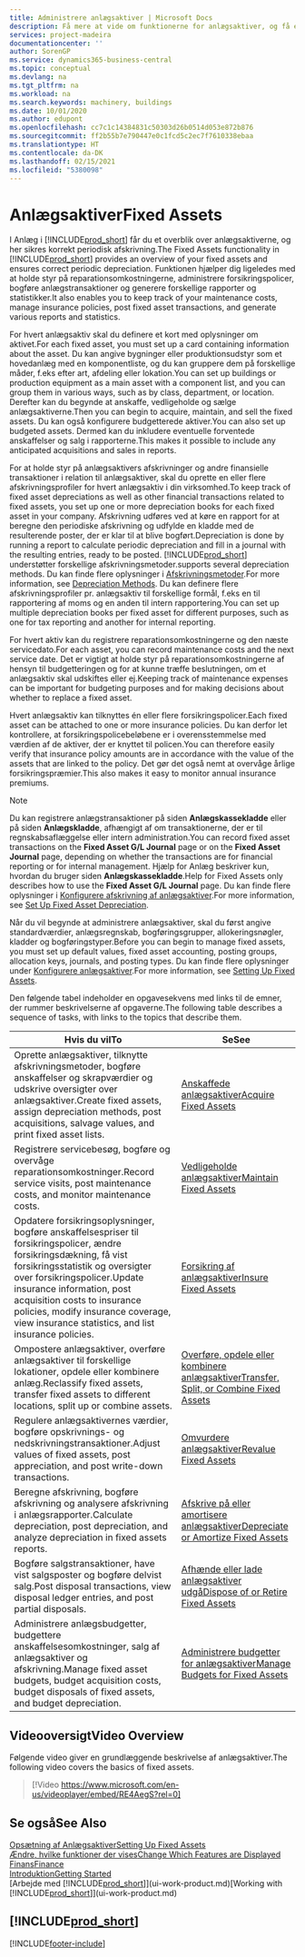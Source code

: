 ```yaml
---
title: Administrere anlægsaktiver | Microsoft Docs
description: Få mere at vide om funktionerne for anlægsaktiver, og få et overblik over, hvordan du arbejder med anlægsaktiver.
services: project-madeira
documentationcenter: ''
author: SorenGP
ms.service: dynamics365-business-central
ms.topic: conceptual
ms.devlang: na
ms.tgt_pltfrm: na
ms.workload: na
ms.search.keywords: machinery, buildings
ms.date: 10/01/2020
ms.author: edupont
ms.openlocfilehash: cc7c1c14384831c50303d26b0514d053e872b876
ms.sourcegitcommit: ff2b55b7e790447e0c1fcd5c2ec7f7610338ebaa
ms.translationtype: HT
ms.contentlocale: da-DK
ms.lasthandoff: 02/15/2021
ms.locfileid: "5380098"
---
```

# <a name="fixed-assets"></a><span data-ttu-id="f5416-103">Anlægsaktiver</span><span class="sxs-lookup"><span data-stu-id="f5416-103">Fixed Assets</span></span>
<span data-ttu-id="f5416-104">I Anlæg i [!INCLUDE[prod_short](includes/prod_short.md)] får du et overblik over anlægsaktiverne, og her sikres korrekt periodisk afskrivning.</span><span class="sxs-lookup"><span data-stu-id="f5416-104">The Fixed Assets functionality in [!INCLUDE[prod_short](includes/prod_short.md)] provides an overview of your fixed assets and ensures correct periodic depreciation.</span></span> <span data-ttu-id="f5416-105">Funktionen hjælper dig ligeledes med at holde styr på reparationsomkostningerne, administrere forsikringspolicer, bogføre anlægstransaktioner og generere forskellige rapporter og statistikker.</span><span class="sxs-lookup"><span data-stu-id="f5416-105">It also enables you to keep track of your maintenance costs, manage insurance policies, post fixed asset transactions, and generate various reports and statistics.</span></span>

<span data-ttu-id="f5416-106">For hvert anlægsaktiv skal du definere et kort med oplysninger om aktivet.</span><span class="sxs-lookup"><span data-stu-id="f5416-106">For each fixed asset, you must set up a card containing information about the asset.</span></span> <span data-ttu-id="f5416-107">Du kan angive bygninger eller produktionsudstyr som et hovedanlæg med en komponentliste, og du kan gruppere dem på forskellige måder, f.eks efter art, afdeling eller lokation.</span><span class="sxs-lookup"><span data-stu-id="f5416-107">You can set up buildings or production equipment as a main asset with a component list, and you can group them in various ways, such as by class, department, or location.</span></span> <span data-ttu-id="f5416-108">Derefter kan du begynde at anskaffe, vedligeholde og sælge anlægsaktiverne.</span><span class="sxs-lookup"><span data-stu-id="f5416-108">Then you can begin to acquire, maintain, and sell the fixed assets.</span></span> <span data-ttu-id="f5416-109">Du kan også konfigurere budgetterede aktiver.</span><span class="sxs-lookup"><span data-stu-id="f5416-109">You can also set up budgeted assets.</span></span> <span data-ttu-id="f5416-110">Dermed kan du inkludere eventuelle forventede anskaffelser og salg i rapporterne.</span><span class="sxs-lookup"><span data-stu-id="f5416-110">This makes it possible to include any anticipated acquisitions and sales in reports.</span></span>

<span data-ttu-id="f5416-111">For at holde styr på anlægsaktivers afskrivninger og andre finansielle transaktioner i relation til anlægsaktiver, skal du oprette en eller flere afskrivningsprofiler for hvert anlægsaktiv i din virksomhed.</span><span class="sxs-lookup"><span data-stu-id="f5416-111">To keep track of fixed asset depreciations as well as other financial transactions related to fixed assets, you set up one or more depreciation books for each fixed asset in your company.</span></span> <span data-ttu-id="f5416-112">Afskrivning udføres ved at køre en rapport for at beregne den periodiske afskrivning og udfylde en kladde med de resulterende poster, der er klar til at blive bogført.</span><span class="sxs-lookup"><span data-stu-id="f5416-112">Depreciation is done by running a report to calculate periodic depreciation and fill in a journal with the resulting entries, ready to be posted.</span></span> [!INCLUDE[prod_short](includes/prod_short.md)] <span data-ttu-id="f5416-113">understøtter forskellige afskrivningsmetoder.</span><span class="sxs-lookup"><span data-stu-id="f5416-113">supports several depreciation methods.</span></span> <span data-ttu-id="f5416-114">Du kan finde flere oplysninger i [Afskrivningsmetoder](fa-depreciation-methods.md).</span><span class="sxs-lookup"><span data-stu-id="f5416-114">For more information, see [Depreciation Methods](fa-depreciation-methods.md).</span></span> <span data-ttu-id="f5416-115">Du kan definere flere afskrivningsprofiler pr. anlægsaktiv til forskellige formål, f.eks en til rapportering af moms og en anden til intern rapportering.</span><span class="sxs-lookup"><span data-stu-id="f5416-115">You can set up multiple depreciation books per fixed asset for different purposes, such as one for tax reporting and another for internal reporting.</span></span>

<span data-ttu-id="f5416-116">For hvert aktiv kan du registrere reparationsomkostningerne og den næste servicedato.</span><span class="sxs-lookup"><span data-stu-id="f5416-116">For each asset, you can record maintenance costs and the next service date.</span></span> <span data-ttu-id="f5416-117">Det er vigtigt at holde styr på reparationsomkostningerne af hensyn til budgetteringen og for at kunne træffe beslutningen, om et anlægsaktiv skal udskiftes eller ej.</span><span class="sxs-lookup"><span data-stu-id="f5416-117">Keeping track of maintenance expenses can be important for budgeting purposes and for making decisions about whether to replace a fixed asset.</span></span>

<span data-ttu-id="f5416-118">Hvert anlægsaktiv kan tilknyttes én eller flere forsikringspolicer.</span><span class="sxs-lookup"><span data-stu-id="f5416-118">Each fixed asset can be attached to one or more insurance policies.</span></span> <span data-ttu-id="f5416-119">Du kan derfor let kontrollere, at forsikringspolicebeløbene er i overensstemmelse med værdien af de aktiver, der er knyttet til policen.</span><span class="sxs-lookup"><span data-stu-id="f5416-119">You can therefore easily verify that insurance policy amounts are in accordance with the value of the assets that are linked to the policy.</span></span> <span data-ttu-id="f5416-120">Det gør det også nemt at overvåge årlige forsikringspræmier.</span><span class="sxs-lookup"><span data-stu-id="f5416-120">This also makes it easy to monitor annual insurance premiums.</span></span>

> [!NOTE]  
>   <span data-ttu-id="f5416-121">Du kan registrere anlægstransaktioner på siden **Anlægskassekladde** eller på siden **Anlægskladde**, afhængigt af om transaktionerne, der er til regnskabsaflæggelse eller intern administration.</span><span class="sxs-lookup"><span data-stu-id="f5416-121">You can record fixed asset transactions on the **Fixed Asset G/L Journal** page or on the **Fixed Asset Journal** page, depending on whether the transactions are for financial reporting or for internal management.</span></span> <span data-ttu-id="f5416-122">Hjælp for Anlæg beskriver kun, hvordan du bruger siden **Anlægskassekladde**.</span><span class="sxs-lookup"><span data-stu-id="f5416-122">Help for Fixed Assets only describes how to use the **Fixed Asset G/L Journal** page.</span></span> <span data-ttu-id="f5416-123">Du kan finde flere oplysninger i [Konfigurere afskrivning af anlægsaktiver](fa-how-setup-depreciation.md).</span><span class="sxs-lookup"><span data-stu-id="f5416-123">For more information, see [Set Up Fixed Asset Depreciation](fa-how-setup-depreciation.md).</span></span>

<span data-ttu-id="f5416-124">Når du vil begynde at administrere anlægsaktiver, skal du først angive standardværdier, anlægsregnskab, bogføringsgrupper, allokeringsnøgler, kladder og bogføringstyper.</span><span class="sxs-lookup"><span data-stu-id="f5416-124">Before you can begin to manage fixed assets, you must set up default values, fixed asset accounting, posting groups, allocation keys, journals, and posting types.</span></span> <span data-ttu-id="f5416-125">Du kan finde flere oplysninger under [Konfigurere anlægsaktiver](fa-setup.md).</span><span class="sxs-lookup"><span data-stu-id="f5416-125">For more information, see [Setting Up Fixed Assets](fa-setup.md).</span></span>

<span data-ttu-id="f5416-126">Den følgende tabel indeholder en opgavesekvens med links til de emner, der rummer beskrivelserne af opgaverne.</span><span class="sxs-lookup"><span data-stu-id="f5416-126">The following table describes a sequence of tasks, with links to the topics that describe them.</span></span>

| <span data-ttu-id="f5416-127">Hvis du vil</span><span class="sxs-lookup"><span data-stu-id="f5416-127">To</span></span> | <span data-ttu-id="f5416-128">Se</span><span class="sxs-lookup"><span data-stu-id="f5416-128">See</span></span> |
| --- | --- |
| <span data-ttu-id="f5416-129">Oprette anlægsaktiver, tilknytte afskrivningsmetoder, bogføre anskaffelser og skrapværdier og udskrive oversigter over anlægsaktiver.</span><span class="sxs-lookup"><span data-stu-id="f5416-129">Create fixed assets, assign depreciation methods, post acquisitions, salvage values, and print fixed asset lists.</span></span> |[<span data-ttu-id="f5416-130">Anskaffede anlægsaktiver</span><span class="sxs-lookup"><span data-stu-id="f5416-130">Acquire Fixed Assets</span></span>](fa-how-acquire.md) |
| <span data-ttu-id="f5416-131">Registrere servicebesøg, bogføre og overvåge reparationsomkostninger.</span><span class="sxs-lookup"><span data-stu-id="f5416-131">Record service visits, post maintenance costs, and monitor maintenance costs.</span></span> |[<span data-ttu-id="f5416-132">Vedligeholde anlægsaktiver</span><span class="sxs-lookup"><span data-stu-id="f5416-132">Maintain Fixed Assets</span></span>](fa-how-maintain.md) |
| <span data-ttu-id="f5416-133">Opdatere forsikringsoplysninger, bogføre anskaffelsespriser til forsikringspolicer, ændre forsikringsdækning, få vist forsikringsstatistik og oversigter over forsikringspolicer.</span><span class="sxs-lookup"><span data-stu-id="f5416-133">Update insurance information, post acquisition costs to insurance policies, modify insurance coverage, view insurance statistics, and list insurance policies.</span></span> |[<span data-ttu-id="f5416-134">Forsikring af anlægsaktiver</span><span class="sxs-lookup"><span data-stu-id="f5416-134">Insure Fixed Assets</span></span>](fa-how-insure.md) |
| <span data-ttu-id="f5416-135">Ompostere anlægsaktiver, overføre anlægsaktiver til forskellige lokationer, opdele eller kombinere anlæg.</span><span class="sxs-lookup"><span data-stu-id="f5416-135">Reclassify fixed assets, transfer fixed assets to different locations, split up or combine assets.</span></span> |[<span data-ttu-id="f5416-136">Overføre, opdele eller kombinere anlægsaktiver</span><span class="sxs-lookup"><span data-stu-id="f5416-136">Transfer, Split, or Combine Fixed Assets</span></span>](fa-how-trans-split-combine.md) |
| <span data-ttu-id="f5416-137">Regulere anlægsaktivernes værdier, bogføre opskrivnings- og nedskrivningstransaktioner.</span><span class="sxs-lookup"><span data-stu-id="f5416-137">Adjust values of fixed assets, post appreciation, and post write-down transactions.</span></span> |[<span data-ttu-id="f5416-138">Omvurdere anlægsaktiver</span><span class="sxs-lookup"><span data-stu-id="f5416-138">Revalue Fixed Assets</span></span>](fa-how-revalue.md) |
| <span data-ttu-id="f5416-139">Beregne afskrivning, bogføre afskrivning og analysere afskrivning i anlægsrapporter.</span><span class="sxs-lookup"><span data-stu-id="f5416-139">Calculate depreciation, post depreciation, and  analyze depreciation in fixed assets reports.</span></span> |[<span data-ttu-id="f5416-140">Afskrive på eller amortisere anlægsaktiver</span><span class="sxs-lookup"><span data-stu-id="f5416-140">Depreciate or Amortize Fixed Assets</span></span>](fa-how-depreciate-amortize.md) |
| <span data-ttu-id="f5416-141">Bogføre salgstransaktioner, have vist salgsposter og bogføre delvist salg.</span><span class="sxs-lookup"><span data-stu-id="f5416-141">Post disposal transactions, view disposal ledger entries, and post partial disposals.</span></span> |[<span data-ttu-id="f5416-142">Afhænde eller lade anlægsaktiver udgå</span><span class="sxs-lookup"><span data-stu-id="f5416-142">Dispose of or Retire Fixed Assets</span></span>](fa-how-dispose-retire.md) |
| <span data-ttu-id="f5416-143">Administrere anlægsbudgetter, budgettere anskaffelsesomkostninger, salg af anlægsaktiver og afskrivning.</span><span class="sxs-lookup"><span data-stu-id="f5416-143">Manage fixed asset budgets, budget acquisition costs, budget disposals of fixed assets, and budget depreciation.</span></span> |[<span data-ttu-id="f5416-144">Administrere budgetter for anlægsaktiver</span><span class="sxs-lookup"><span data-stu-id="f5416-144">Manage Budgets for Fixed Assets</span></span>](fa-how-manage-budgets.md) |

## <a name="video-overview"></a><span data-ttu-id="f5416-145">Videooversigt</span><span class="sxs-lookup"><span data-stu-id="f5416-145">Video Overview</span></span>
<span data-ttu-id="f5416-146">Følgende video giver en grundlæggende beskrivelse af anlægsaktiver.</span><span class="sxs-lookup"><span data-stu-id="f5416-146">The following video covers the basics of fixed assets.</span></span>

> [!Video https://www.microsoft.com/en-us/videoplayer/embed/RE4AegS?rel=0]

## <a name="see-also"></a><span data-ttu-id="f5416-147">Se også</span><span class="sxs-lookup"><span data-stu-id="f5416-147">See Also</span></span>
[<span data-ttu-id="f5416-148">Opsætning af Anlægsaktiver</span><span class="sxs-lookup"><span data-stu-id="f5416-148">Setting Up Fixed Assets</span></span>](fa-setup.md)  
[<span data-ttu-id="f5416-149">Ændre, hvilke funktioner der vises</span><span class="sxs-lookup"><span data-stu-id="f5416-149">Change Which Features are Displayed</span></span>](ui-experiences.md)  
[<span data-ttu-id="f5416-150">Finans</span><span class="sxs-lookup"><span data-stu-id="f5416-150">Finance</span></span>](finance.md)  
[<span data-ttu-id="f5416-151">Introduktion</span><span class="sxs-lookup"><span data-stu-id="f5416-151">Getting Started</span></span>](product-get-started.md)  
<span data-ttu-id="f5416-152">[Arbejde med [!INCLUDE[prod_short](includes/prod_short.md)]](ui-work-product.md)</span><span class="sxs-lookup"><span data-stu-id="f5416-152">[Working with [!INCLUDE[prod_short](includes/prod_short.md)]](ui-work-product.md)</span></span>

## [!INCLUDE[prod_short](includes/free_trial_md.md)]  
 


[!INCLUDE[footer-include](includes/footer-banner.md)]